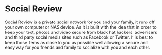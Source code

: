 # Social Review

Social Review is a private social network for you and your family, it runs off your own computer or NAS device. As it is built with the idea that in order to keep your text, photos and video secure from black hat hackers, advertisers and third party social media sites such as Facebook or Twitter. It is best to keep those items as close to you as possible well allowing a secure and easy way for you friends and family to socialize with you and each other.

